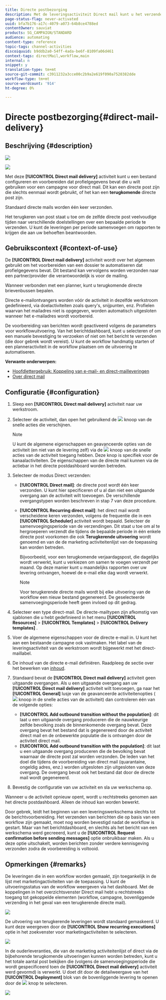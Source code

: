 ```yaml
---
title: Directe postbezorging
description: Met de leveringsactiviteit Direct mail kunt u het verzenden van één verzendend direct mail of een terugkomende direct mail in een werkschema configureren.
page-status-flag: never-activated
uuid: bfa7b176-a17c-4079-a073-64b8ce4788ed
contentOwner: sauviat
products: SG_CAMPAIGN/STANDARD
audience: automating
content-type: reference
topic-tags: channel-activities
discoiquuid: b9ddb2a0-54ff-4ada-be6f-8109fa06d461
context-tags: directMail,workflow,main
internal: n
snippet: y
translation-type: tm+mt
source-git-commit: c3911232a3cce00c2b9a2e619f090a7520382dde
workflow-type: tm+mt
source-wordcount: '914'
ht-degree: 0%

---
```



# Directe postbezorging{#direct-mail-delivery}

## Beschrijving {#description}

![](assets/paper.png)

![](assets/recurrentpaper.png)

Met deze **[!UICONTROL Direct mail delivery]** activiteit kunt u een bestand configureren en voorbereiden dat profielgegevens bevat die u wilt gebruiken voor een campagne voor direct mail. Dit kan een directe post zijn die slechts eenmaal wordt gebruikt, of het kan een **terugkomende** directe post zijn.

Standaard directe mails worden één keer verzonden.

Het terugkeren van post staat u toe om de zelfde directe post veelvoudige tijden naar verschillende doelstellingen over een bepaalde periode te verzenden. U kunt de leveringen per periode samenvoegen om rapporten te krijgen die aan uw behoeften beantwoorden.

## Gebruikscontext {#context-of-use}

De **[!UICONTROL Direct mail delivery]** activiteit wordt over het algemeen gebruikt om het voorbereiden van een dossier te automatiseren dat profielgegevens bevat. Dit bestand kan vervolgens worden verzonden naar een partner/provider die verantwoordelijk is voor de mailing.

Wanneer verbonden met een planner, kunt u terugkomende directe brievenbussen bepalen.

Directe e-mailontvangers worden vóór de activiteit in dezelfde werkstroom gedefinieerd, via doelactiviteiten zoals query&#39;s, snijpunten, enz. Profielen waarvan het mailadres niet is opgegeven, worden automatisch uitgesloten wanneer het e-mailadres wordt voorbereid.

De voorbereiding van berichten wordt geactiveerd volgens de parameters voor workflowuitvoering. Van het berichtdashboard, kunt u selecteren of om een manuele bevestiging te verzoeken of niet om het bericht te verzenden (die door gebrek wordt vereist). U kunt de workflow handmatig starten of een planneractiviteit in de workflow plaatsen om de uitvoering te automatiseren.

**Verwante onderwerpen:**

* [Hoofdlettergebruik: Koppeling van e-mail- en direct-mailleveringen](../../automating/using/coupling-email-direct-mail.md)
* [Over direct mail](../../channels/using/about-direct-mail.md)

## Configuratie {#configuration}

1. Sleep een **[!UICONTROL Direct mail delivery]** activiteit naar uw werkstroom.
1. Selecteer de activiteit, dan open het gebruikend de ![](assets/edit_darkgrey-24px.png) knoop van de snelle acties die verschijnen.

   >[!NOTE]
   >
   >U kunt de algemene eigenschappen en geavanceerde opties van de activiteit (en niet van de levering zelf) via de ![](assets/dlv_activity_params-24px.png) knoop van de snelle acties van de activiteit toegang hebben. Deze knop is specifiek voor de kanaalactiviteiten. De eigenschappen van de directe mail kunnen via de actiebar in het directe postdashboard worden betreden.

1. Selecteer de modus Direct verzenden:

   * **[!UICONTROL Direct mail]**: de directe post wordt één keer verzonden. U kunt hier specificeren of u al dan niet een uitgaande overgang aan de activiteit wilt toevoegen. De verschillende overgangstypen worden beschreven in stap 7 van deze procedure.
   * **[!UICONTROL Recurring direct mail]**: het direct mail wordt verscheidene keren verzonden, volgens de frequentie die in een **[!UICONTROL Scheduler]** activiteit wordt bepaald. Selecteer de samenvoegingsperiode van de verzendingen. Dit staat u toe om al te hergroeperen verzendt die tijdens de bepaalde periode in één enkele directe post voorkomen die ook **Terugkerende uitvoering** wordt genoemd en van de de marketing activiteitenlijst van de toepassing kan worden betreden.

      Bijvoorbeeld, voor een terugkomende verjaardagspost, die dagelijks wordt verwerkt, kunt u verkiezen om samen te voegen verzendt per maand. Op deze manier kunt u maandelijks rapporten over uw levering ontvangen, hoewel de e-mail elke dag wordt verwerkt.

      >[!NOTE]
      >
      >Voor terugkerende directe mails wordt bij elke uitvoering van de workflow een nieuw bestand gegenereerd. De geselecteerde samenvoegingsperiode heeft geen invloed op dit gedrag.

1. Selecteer een type direct-mail. De directe-mailtypen zijn afkomstig van sjablonen die u hebt gedefinieerd in het menu **[!UICONTROL Resources]** > **[!UICONTROL Templates]** > **[!UICONTROL Delivery templates]** .
1. Voer de algemene eigenschappen voor de directe e-mail in. U kunt het aan een bestaande campagne ook vastmaken. Het label van de leveringsactiviteit van de werkstroom wordt bijgewerkt met het direct-maillabel.
1. De inhoud van de directe e-mail definiëren. Raadpleeg de sectie over het bewerken van [inhoud](../../designing/using/personalization.md).
1. Standaard bevat de **[!UICONTROL Direct mail delivery]** activiteit geen uitgaande overgangen. Als u een uitgaande overgang aan uw **[!UICONTROL Direct mail delivery]** activiteit wilt toevoegen, ga naar het **[!UICONTROL General]** lusje van de geavanceerde activiteitenopties ( ![](assets/dlv_activity_params-24px.png) knoop in de snelle acties van de activiteit) dan controleren één van de volgende opties:

   * **[!UICONTROL Add outbound transition without the population]**: dit laat u een uitgaande overgang produceren die de nauwkeurige zelfde bevolking zoals de binnenkomende overgang bevat. Deze overgang bevat het bestand dat is gegenereerd door de activiteit direct mail en de onbewerkte populatie die is ontvangen door de activiteit direct mail.
   * **[!UICONTROL Add outbound transition with the population]**: dit laat u een uitgaande overgang produceren die de bevolking bevat waarnaar de directe post zal worden verzonden. De leden van het doel die tijdens de voorbereiding van direct mail (quarantaine, ongeldig adres, enz.) worden uitgesloten zijn uitgesloten van deze overgang. De overgang bevat ook het bestand dat door de directe mail wordt gegenereerd.

1. Bevestig de configuratie van uw activiteit en sla uw werkschema op.

Wanneer u de activiteit opnieuw opent, wordt u rechtstreeks genomen aan het directe postdashboard. Alleen de inhoud kan worden bewerkt.

Door gebrek, leidt het beginnen van een leveringswerkschema slechts tot de berichtvoorbereiding. Het verzenden van berichten die op basis van een workflow zijn gemaakt, moet nog worden bevestigd nadat de workflow is gestart. Maar van het berichtdashboard, en slechts als het bericht van een werkschema werd gecreeerd, kunt u de **[!UICONTROL Request confirmation before sending messages]** optie onbruikbaar maken. Als u deze optie uitschakelt, worden berichten zonder verdere kennisgeving verzonden zodra de voorbereiding is voltooid.

## Opmerkingen {#remarks}

De leveringen die in een workflow worden gemaakt, zijn toegankelijk in de lijst met marketingactiviteiten van de toepassing. U kunt de uitvoeringsstatus van de workflow weergeven via het dashboard. Met de koppelingen in het overzichtsvenster Direct mail hebt u rechtstreeks toegang tot gekoppelde elementen (workflow, campagne, bovenliggende verzending in het geval van een terugkerende directe mail).

![](assets/wkf_display_parent_elements_direct_mail.png)

De uitvoering van terugkerende leveringen wordt standaard gemaskeerd. U kunt deze weergeven door de **[!UICONTROL Show recurring executions]** optie in het zoekvenster voor marketingactiviteiten te selecteren.

![](assets/wkf_display_recurrent_executions_direct_mail.png)

In de ouderleveranties, die van de marketing activiteitenlijst of direct via de bijbehorende terugkomende uitvoeringen kunnen worden betreden, kunt u het totale aantal post bekijken die (volgens de samenvoegingsperiode die wordt gespecificeerd toen de **[!UICONTROL Direct mail delivery]** activiteit werd gevormd) is verwerkt. U doet dit door de detailweergave van het **[!UICONTROL Deployment]** blok van de bovenliggende levering te openen door de ![](assets/wkf_dlv_detail_button.png) knop te selecteren.

![](assets/wkf_display_recurrent_executions_3_direct_mail.png)
